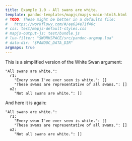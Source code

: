 ```yaml
---
title: Example 1.0 - All swans are white.
template: pandoc-templates/mapjs/mapjs-main-html5.html
# TODO: These might be better in a defaults file:
#   https://workflowy.com/#/ee624e71f40c
# css: test/mapjs-default-styles.css
# mapjs-output-js: test/bundle.js
# lua-filter: "$WORKSPACE/src/pandoc-argmap.lua"
# data-dir: "$PANDOC_DATA_DIR"
argmaps: true
---
```


This is a simplified version of the White Swan argument:

```{#argmap1 .argmap .yml name="Example 1: All swans are white."}
"All swans are white.":
  r1:
    "Every swan I've ever seen is white.": []
    "These swans are representative of all swans.": []
  o2:
    "Not all swans are white.": []
```

And here it is again:

```{#argmap2 .argmap .yml name="Example 1: All swans are white."}
"All swans are white.":
  r1:
    "Every swan I've ever seen is white.": []
    "These swans are representative of all swans.": []
  o2:
    "Not all swans are white.": []
```
